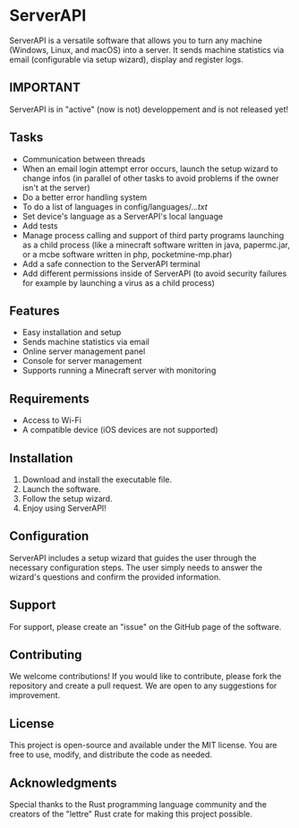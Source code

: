 # ServerAPI

ServerAPI is a versatile software that allows you to turn any machine (Windows, Linux, and macOS) into a server. It sends machine statistics via email (configurable via setup wizard), display and register logs.

## IMPORTANT
ServerAPI is in "active" (now is not) developpement and is not released yet!

## Tasks

- Communication between threads
- When an email login attempt error occurs, launch the setup wizard to change infos (in parallel of other tasks to avoid problems if the owner isn't at the server)
- Do a better error handling system
- To do a list of languages in config/languages/..*.txt*
- Set device's language as a ServerAPI's local language
- Add tests
- Manage process calling and support of third party programs launching as a child process (like a minecraft software written in java, papermc.jar, or a mcbe software written in php, pocketmine-mp.phar)
- Add a safe connection to the ServerAPI terminal
- Add different permissions inside of ServerAPI (to avoid security failures for example by launching a virus as a child process)

## Features

- Easy installation and setup
- Sends machine statistics via email
- Online server management panel
- Console for server management
- Supports running a Minecraft server with monitoring

## Requirements

- Access to Wi-Fi
- A compatible device (iOS devices are not supported)

## Installation

1. Download and install the executable file.
2. Launch the software.
3. Follow the setup wizard.
4. Enjoy using ServerAPI!


## Configuration

ServerAPI includes a setup wizard that guides the user through the necessary configuration steps. The user simply needs to answer the wizard's questions and confirm the provided information.

## Support

For support, please create an "issue" on the GitHub page of the software.

## Contributing

We welcome contributions! If you would like to contribute, please fork the repository and create a pull request. We are open to any suggestions for improvement.

## License

This project is open-source and available under the MIT license. You are free to use, modify, and distribute the code as needed.

## Acknowledgments

Special thanks to the Rust programming language community and the creators of the "lettre" Rust crate for making this project possible.
